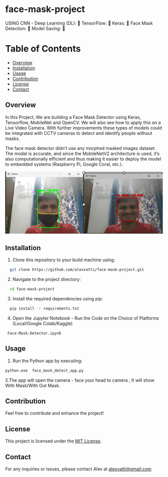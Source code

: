 # face-mask-project
USING CNN  - Deep Learning (DL): 🤖
TensorFlow: 🔧
Keras: 🧩
Face Mask Detection: 📝
Model Saving: 💾

# Table of Contents

- [Overview](#overview)
- [Installation](#Installation)
- [Usage](#Usage)
- [Contribution](#contribution)
- [License](#license)
- [Contact](#contact)

## Overview
In this Project, We are building a Face Mask Detector using Keras, Tensorflow, MobileNet and OpenCV. 
We will also see how to apply this on a Live Video Camera.
With further improvements these types of models could be integrated with CCTV cameras to detect and identify people without masks.

The face mask detector didn't use any morphed masked images dataset. The model is accurate, and since the MobileNetV2 architecture is used,
 it’s also computationally efficient and thus making it easier to deploy the model to embedded systems (Raspberry Pi, Google Coral, etc.).

![](App-View.png)


## Installation

1. Clone this repository to your build machine using:

```bash
  git clone https://github.com/alexvatti/face-mask-project.git
```
2. Navigate to the project directory:

```bash
  cd face-mask-project
```
3. Install the required dependencies using pip:

```bash
  pip install -r requirements.txt
```

4. Open the Jupyter Notebook - Run the Code on the Choice of Platforms (Local/Google Colab/Kaggle)

```   
 Face-Mask-Detector.ipynb
```
## Usage

1. Run the Python app by executing:
```bash
python.exe  face_mask_detect_app.py
```

2.The app will open the camera - face your head to camera , It will show With Mask/With Out Mask.

## Contribution

Feel free to contribute and enhance the project!

## License
This project is licensed under the [MIT License](LICENSE).

## Contact
For any inquiries or issues, please contact Alex at alexvatti@gmail.com

